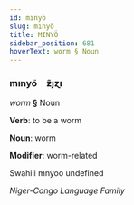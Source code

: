 ```yaml
---
id: mınyö
slug: mınyö
title: MINYÖ
sidebar_position: 681
hoverText: worm § Noun
---
```


### mınyö&emsp;<span kind="abugida">ƶ̃ȷɀı</span>

*worm* **§** Noun

**Verb**: to be a worm

**Noun**: worm

**Modifier**: worm-related

Swahili mnyoo undefined

*Niger-Congo Language Family*